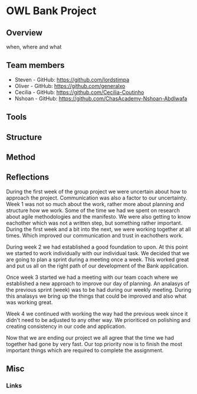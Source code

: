 # OWL Bank Project

## Overview
when, where and what

## Team members 
* Steven - GitHub: https://github.com/lordstimpa
* Oliver - GitHub: https://github.com/generalxo
* Cecilia - GitHub: https://github.com/Cecilia-Coutinho
* Nshoan - GitHub: https://github.com/ChasAcademy-Nshoan-Abdlwafa

## Tools


## Structure


## Method


## Reflections
During the first week of the group project we were uncertain about how to approach the project.
Communication was also a factor to our uncertainty. Week 1 was not so much about the work, rather
more about planning and structure how we work. 
Some of the time we had we spent on research about agile methodologies and the manifesto. 
We were also getting to know eachother which was not a written step, but something rather important.
During the first week and a bit into the next, we were working together at all times. Which improved
our communication and trust in eachothers work. 

During week 2 we had established a good foundation to upon. At this point we started to work individually
with our individual task. We decided that we are going to plan a sprint during a meeting once a week. 
This worked great and put us all on the right path of our development of the Bank application.

Once week 3 started we had a meeting with our team coach where we established a new approach to improve our day of planning.
An analasys of the previous sprint (week) was to be had during our weekly meeting. During this analasys we bring up
the things that could be improved and also what was working great. 

Week 4 we continued with working the way had the previous week since it didn't need to be adjusted to any other way.
We prioriticed on polishing and creating consistency in our code and application. 

Now that we are ending our project we all agree that the time we had together had gone by very fast. 
Our top priority now is to finish the most important things which are required to complete the assignment.

## Misc

### Links
